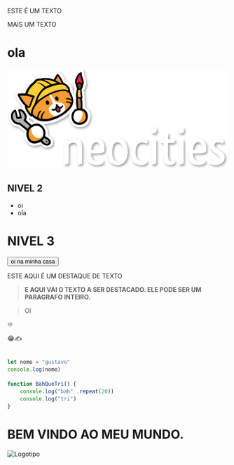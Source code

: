 ESTE É UM TEXTO 

MAIS UM TEXTO 

# ola 

![Logotipo](neocities-Logo.png)

## NIVEL 2
- oi
- ola



# NIVEL 3 
<button> oi na minha casa </button>


ESTE AQUI É UM DESTAQUE DE TEXTO

> **E AQUI VAI O TEXTO A SER DESTACADO. ELE PODE SER UM PARAGRAFO INTEIRO.**
 
> OI

♾️

😂✍

``` javascript

let nome = "gustavo"
console.log(nome)

function BahQueTri() {
    console.log("bah" .repeat(20))
    console.log("tri")
}
```



# BEM VINDO AO MEU MUNDO.

![Logotipo](https://th.bing.com/th/id/OIP.Bo9JdHhKX7maLPjqajP04QHaHa?rs=1&pid=ImgDetMain)